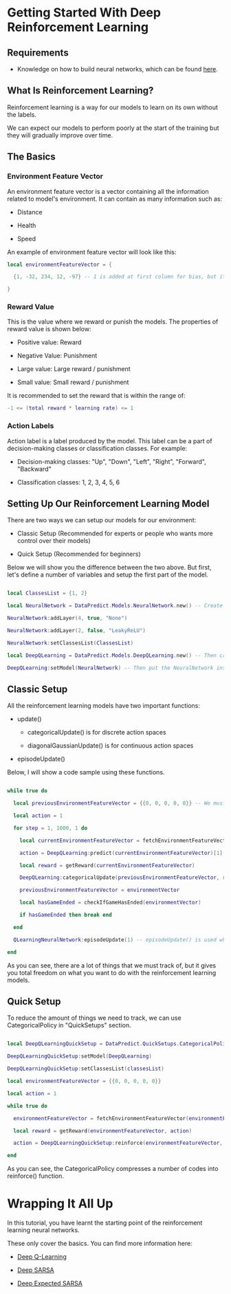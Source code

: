 # Getting Started With Deep Reinforcement Learning

## Requirements

* Knowledge on how to build neural networks, which can be found [here](UsingNeuralNetworksPart1.md).

## What Is Reinforcement Learning?

Reinforcement learning is a way for our models to learn on its own without the labels.

We can expect our models to perform poorly at the start of the training but they will gradually improve over time.

## The Basics

### Environment Feature Vector

An environment feature vector is a vector containing all the information related to model's environment. It can contain as many information such as:

* Distance

* Health

* Speed

An example of environment feature vector will look like this:

```lua
local environmentFeatureVector = {

  {1, -32, 234, 12, -97} -- 1 is added at first column for bias, but it is optional.

}
```

### Reward Value

This is the value where we reward or punish the models. The properties of reward value is shown below:

* Positive value: Reward

* Negative Value: Punishment

* Large value: Large reward / punishment

* Small value: Small reward / punishment

It is recommended to set the reward that is within the range of:

```lua
-1 <= (total reward * learning rate) <= 1
```

### Action Labels

Action label is a label produced by the model. This label can be a part of decision-making classes or classification classes. For example:

* Decision-making classes: "Up", "Down", "Left", "Right", "Forward", "Backward"

* Classification classes: 1, 2, 3, 4, 5, 6

## Setting Up Our Reinforcement Learning Model

There are two ways we can setup our models for our environment:

* Classic Setup (Recommended for experts or people who wants more control over their models)

* Quick Setup (Recommended for beginners)

Below we will show you the difference between the two above. But first, let's define a number of variables and setup the first part of the model.

```lua

local ClassesList = {1, 2}

local NeuralNetwork = DataPredict.Models.NeuralNetwork.new() -- Create the NeuralNetwork first.

NeuralNetwork:addLayer(4, true, "None")

NeuralNetwork:addLayer(2, false, "LeakyReLU")

NeuralNetwork:setClassesList(ClassesList)

local DeepQLearning = DataPredict.Models.DeepQLearning.new() -- Then create the DeepQLearning.

DeepQLearning:setModel(NeuralNetwork) -- Then put the NeuralNetwork inside DeepQLearning.

```

## Classic Setup

All the reinforcement learning models have two important functions: 

* update()

  * categoricalUpdate() is for discrete action spaces

  * diagonalGaussianUpdate() is for continuous action spaces

* episodeUpdate()

Below, I will show a code sample using these functions.

```lua

while true do

  local previousEnvironmentFeatureVector = {{0, 0, 0, 0, 0}} -- We must keep track our previous feature vector.

  local action = 1

  for step = 1, 1000, 1 do

    local currentEnvironmentFeatureVector = fetchEnvironmentFeatureVector(previousEnvironmentFeatureVector, action)

    action = DeepQLearning:predict(currentEnvironmentFeatureVector)[1][1]

    local reward = getReward(currentEnvironmentFeatureVector)

    DeepQLearning:categoricalUpdate(previousEnvironmentFeatureVector, reward, action, currentEnvironmentFeatureVector, 0) -- update() is called whenever a step is made. The value of zero indicates that the current environment feature vector is not a terminal state.

    previousEnvironmentFeatureVector = environmentVector

    local hasGameEnded = checkIfGameHasEnded(environmentVector)

    if hasGameEnded then break end

  end

  QLearningNeuralNetwork:episodeUpdate(1) -- episodeUpdate() is used whenever an episode ends. An episode is the total number of steps that determines when the model should stop training. The value of one indicates that the current environment feature vector is a terminal state.

end

```

As you can see, there are a lot of things that we must track of, but it gives you total freedom on what you want to do with the reinforcement learning models.

## Quick Setup

To reduce the amount of things we need to track, we can use CategoricalPolicy in "QuickSetups" section.

```lua

local DeepQLearningQuickSetup = DataPredict.QuickSetups.CategoricalPolicy.new()

DeepQLearningQuickSetup:setModel(DeepQLearning)

DeepQLearningQuickSetup:setClassesList(classesList)

local environmentFeatureVector = {{0, 0, 0, 0, 0}}

local action = 1

while true do

  environmentFeatureVector = fetchEnvironmentFeatureVector(environmentFeatureVector, action)

  local reward = getReward(environmentFeatureVector, action)

  action = DeepQLearningQuickSetup:reinforce(environmentFeatureVector, reward)

end

```

As you can see, the CategoricalPolicy compresses a number of codes into reinforce() function.

# Wrapping It All Up

In this tutorial, you have learnt the starting point of the reinforcement learning neural networks. 

These only cover the basics. You can find more information here:

* [Deep Q-Learning](../API/Models/DeepQLearning.md)

* [Deep SARSA](../API/Models/DeepStateActionRewardStateAction.md)

* [Deep Expected SARSA](../API/Models/DeepExpectedStateActionRewardStateAction.md)
